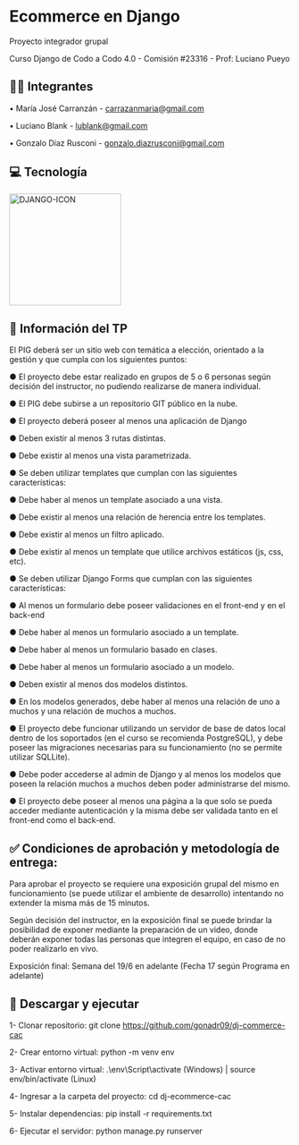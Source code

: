 # Ecommerce en Django
Proyecto integrador grupal

Curso Django de Codo a Codo 4.0 - Comisión #23316 - Prof: Luciano Pueyo



## 🧍‍♂️ Integrantes

• María José Carranzán - carrazanmaria@gmail.com

• Luciano Blank - lublank@gmail.com

• Gonzalo Díaz Rusconi - gonzalo.diazrusconi@gmail.com



## 💻 Tecnología

<img src="https://www.enterprisedb.com/sites/default/files/django_1.png" alt="DJANGO-ICON" width="200"/>



## 📒 Información del TP

El PIG deberá ser un sitio web con temática a elección, orientado a la gestión y que cumpla con los siguientes puntos:


● El proyecto debe estar realizado en grupos de 5 o 6 personas según decisión del instructor, no pudiendo realizarse de manera individual.

● El PIG debe subirse a un repositorio GIT público en la nube.

● El proyecto deberá poseer al menos una aplicación de Django

● Deben existir al menos 3 rutas distintas.

● Debe existir al menos una vista parametrizada.

● Se deben utilizar templates que cumplan con las siguientes características:

● Debe haber al menos un template asociado a una vista.

● Debe existir al menos una relación de herencia entre los templates.

● Debe existir al menos un filtro aplicado.

● Debe existir al menos un template que utilice archivos estáticos (js, css, etc).

● Se deben utilizar Django Forms que cumplan con las siguientes características:

● Al menos un formulario debe poseer validaciones en el front-end y en el back-end

● Debe haber al menos un formulario asociado a un template.

● Debe haber al menos un formulario basado en clases.

● Debe haber al menos un formulario asociado a un modelo.

● Deben existir al menos dos modelos distintos.

● En los modelos generados, debe haber al menos una relación de uno a muchos y una
relación de muchos a muchos.

● El proyecto debe funcionar utilizando un servidor de base de datos local dentro de los soportados (en el curso se recomienda PostgreSQL), y debe poseer las migraciones necesarias para su funcionamiento (no se permite utilizar SQLLite).

● Debe poder accederse al admin de Django y al menos los modelos que poseen la relación muchos a muchos deben poder administrarse del mismo.

● El proyecto debe poseer al menos una página a la que solo se pueda acceder mediante autenticación y la misma debe ser validada tanto en el front-end como el back-end.



## ✅ Condiciones de aprobación y metodología de entrega:

Para aprobar el proyecto se requiere una exposición grupal del mismo en funcionamiento (se puede utilizar el ambiente de desarrollo) intentando no extender la misma más de 15 minutos. 

Según decisión del instructor, en la exposición final se puede brindar la posibilidad de exponer mediante la preparación de un video, donde deberán exponer todas las personas que integren el equipo, en caso de no poder realizarlo en vivo.

Exposición final: Semana del 19/6 en adelante (Fecha 17 según Programa en adelante)



## 🚀 Descargar y ejecutar

1- Clonar repositorio: git clone https://github.com/gonadr09/dj-commerce-cac

2- Crear entorno virtual: python -m venv env

3- Activar entorno virtual: .\env\Script\activate (Windows) | source env/bin/activate (Linux)

4- Ingresar a la carpeta del proyecto: cd dj-ecommerce-cac

5- Instalar dependencias: pip install -r requirements.txt

6- Ejecutar el servidor: python manage.py runserver